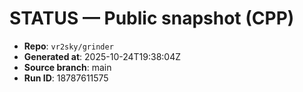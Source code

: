 # STATUS — Public snapshot (CPP)

- **Repo**: `vr2sky/grinder`
- **Generated at**: 2025-10-24T19:38:04Z
- **Source branch**: main
- **Run ID**: 18787611575

